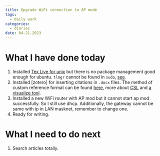 ```yaml
---
title: Upgrade WiFi connection to AP mode
tags:
  - daily work
categories:
  - diaries
date: 04-21-2023
---
```

# What I have done today

1. Installed [Tex Live for unix](https://www.tug.org/texlive/quickinstall.html) but there is no package management good enough for ubuntu. `tlmgr` cannot be found in `sudo`, [see](https://tex.stackexchange.com/questions/203874/sudo-does-not-find-tlmgr).
2. Installed [zotero] for inserting citations in `.docx` files. The method of custom reference format can be found [here](https://blog.csdn.net/baidu_39389949/article/details/115867377), more about [CSL](https://docs.citationstyles.org/en/stable/) and [a visualize tool](https://editor.citationstyles.org/visualEditor/).
3. Installed a new WiFi router with AP mod but it cannot start ap mod successfully. So I still use dhcp. Additionally, the gateway cannot be same with ip in LAN masknet, remember to change one.
4. Ready for writing. 

# What I need to do next

1. Search articles totally.